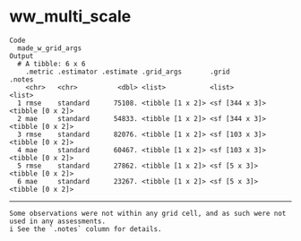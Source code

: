 # ww_multi_scale

    Code
      made_w_grid_args
    Output
      # A tibble: 6 x 6
        .metric .estimator .estimate .grid_args       .grid          .notes          
        <chr>   <chr>          <dbl> <list>           <list>         <list>          
      1 rmse    standard      75108. <tibble [1 x 2]> <sf [344 x 3]> <tibble [0 x 2]>
      2 mae     standard      54833. <tibble [1 x 2]> <sf [344 x 3]> <tibble [0 x 2]>
      3 rmse    standard      82076. <tibble [1 x 2]> <sf [103 x 3]> <tibble [0 x 2]>
      4 mae     standard      60467. <tibble [1 x 2]> <sf [103 x 3]> <tibble [0 x 2]>
      5 rmse    standard      27862. <tibble [1 x 2]> <sf [5 x 3]>   <tibble [0 x 2]>
      6 mae     standard      23267. <tibble [1 x 2]> <sf [5 x 3]>   <tibble [0 x 2]>

---

    Some observations were not within any grid cell, and as such were not used in any assessments.
    i See the `.notes` column for details.

